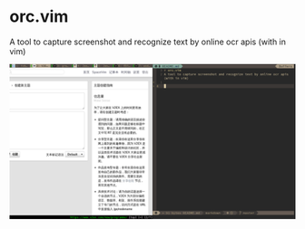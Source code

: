 # orc.vim
A tool to capture screenshot and recognize text by online ocr apis (with in vim)

![demo](./demo.gif)
